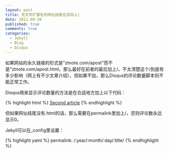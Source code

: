 ```yaml
--- 
layout: post
title: 无文件扩展名的网址结尾应该加上/
date: 2011-09-20
published: true
comments: true
categories:
  - Jekyll
  - Blog
  - Disqus
---
```

如果网站的永久链接的形式是"ztnote.com/apost"而不是"ztnote.com/apost.html，那么最好在前者的最后加上/。不太清楚这个/到底有多少影响（网上有不少文章介绍），但如果不加，那么Disqus的评论数量脚本则不能正常工作。

Disqus用来显示评论数量的方法是在合适地方加上以下代码：

{% highlight html %}
<a href="http://example.com/article.html#disqus_thread">Second article</a>
{% endhighlight %}

但如果网址结尾没有.html的话，那么需要在permalink里加上/，否则评论数永远显示0。

Jekyll可以在_config里设置：

{% highlight yaml %}
permalink: /:year/:month/:day/:title/
{% endhighlight %}

